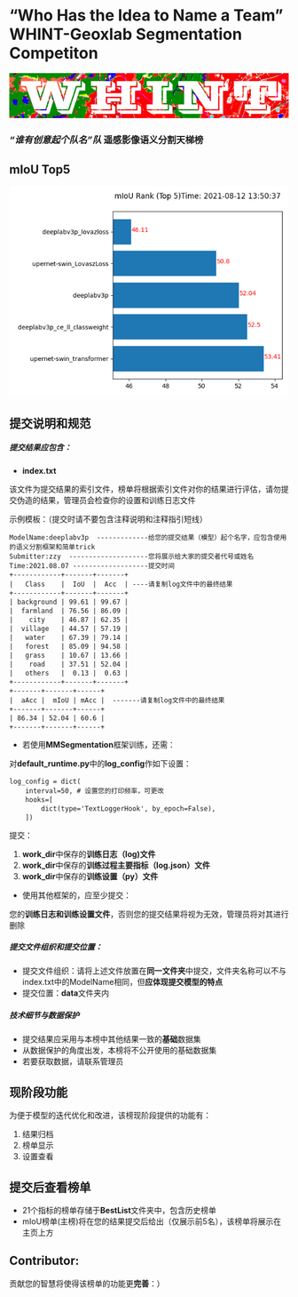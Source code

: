 # “Who Has the Idea to Name a Team” WHINT-Geoxlab Segmentation Competiton
<img src="https://github.com/Vaczzy/ATeamName-GeoxSegCompetiton/raw/main/WHINT/whintlogo.PNG" >


### *“谁有创意起个队名”队* 遥感影像语义分割天梯榜


## mIoU Top5
<img src="https://github.com/Vaczzy/ATeamName-GeoxSegCompetiton/raw/main/visual/mIoUrank.png" >


## 提交说明和规范
##### 提交结果应包含：
* **index.txt**

该文件为提交结果的索引文件，榜单将根据索引文件对你的结果进行评估，请勿提交伪造的结果，管理员会检查你的设置和训练日志文件

示例模板：（提交时请不要包含注释说明和注释指引短线）
```
ModelName:deeplabv3p  -------------给您的提交结果（模型）起个名字，应包含使用的语义分割框架和简单trick
Submitter:zzy  --------------------您将展示给大家的提交者代号或姓名
Time:2021.08.07 -------------------提交时间
+------------+-------+-------+
|   Class    |  IoU  |  Acc  | ----请复制log文件中的最终结果
+------------+-------+-------+
| background | 99.61 | 99.67 |
|  farmland  | 76.56 | 86.09 |
|    city    | 46.87 | 62.35 |
|  village   | 44.57 | 57.19 |
|   water    | 67.39 | 79.14 |
|   forest   | 85.09 | 94.58 |
|   grass    | 10.67 | 13.66 |
|    road    | 37.51 | 52.04 |
|   others   |  0.13 |  0.63 |
+------------+-------+-------+
+-------+-------+------+
|  aAcc |  mIoU | mAcc |  -------请复制log文件中的最终结果
+-------+-------+------+
| 86.34 | 52.04 | 60.6 |
+-------+-------+------+
```
* 若使用**MMSegmentation**框架训练，还需：

对**default_runtime.py**中的**log_config**作如下设置：
```
log_config = dict(
    interval=50, # 设置您的打印频率，可更改
    hooks=[
        dict(type='TextLoggerHook', by_epoch=False),
    ])
```
提交：
1. **work_dir**中保存的**训练日志（log)文件**
2. **work_dir**中保存的**训练过程主要指标（log.json）文件**
3. **work_dir**中保存的**训练设置（py）文件**

* 使用其他框架的，应至少提交：

您的**训练日志和训练设置文件**，否则您的提交结果将视为无效，管理员将对其进行删除

##### 提交文件组织和提交位置：
* 提交文件组织：请将上述文件放置在**同一文件夹**中提交，文件夹名称可以不与index.txt中的ModelName相同，但**应体现提交模型的特点**
* 提交位置：**data**文件夹内

##### 技术细节与数据保护
* 提交结果应采用与本榜中其他结果一致的**基础**数据集
* 从数据保护的角度出发，本榜将不公开使用的基础数据集
* 若要获取数据，请联系管理员

## 现阶段功能
为便于模型的迭代优化和改进，该榜现阶段提供的功能有：
1. 结果归档
2. 榜单显示
3. 设置查看


## 提交后查看榜单
* 21个指标的榜单存储于**BestList**文件夹中，包含历史榜单
* mIoU榜单(主榜)将在您的结果提交后给出（仅展示前5名），该榜单将展示在主页上方

## Contributor:
贡献您的智慧将使得该榜单的功能更**完善**：）
